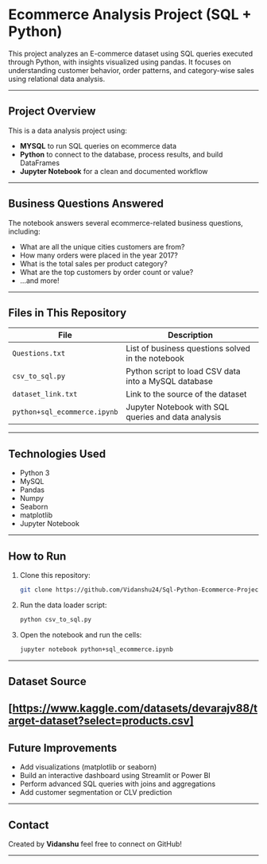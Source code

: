 #  Ecommerce Analysis Project (SQL + Python)

This project analyzes an E-commerce dataset using SQL queries executed through Python, with insights visualized using pandas. It focuses on understanding customer behavior, order patterns, and category-wise sales using relational data analysis.

---

## Project Overview

This is a data analysis project using:
- **MYSQL** to run SQL queries on ecommerce data
- **Python** to connect to the database, process results, and build DataFrames
- **Jupyter Notebook** for a clean and documented workflow

---

##  Business Questions Answered

The notebook answers several ecommerce-related business questions, including:

- What are all the unique cities customers are from?
- How many orders were placed in the year 2017?
- What is the total sales per product category?
- What are the top customers by order count or value?
- ...and more!

---

##  Files in This Repository

| File | Description |
|------|-------------|
| `Questions.txt` | List of business questions solved in the notebook |
| `csv_to_sql.py` | Python script to load CSV data into a MySQL database |
| `dataset_link.txt` | Link to the source of the dataset |
| `python+sql_ecommerce.ipynb` | Jupyter Notebook with SQL queries and data analysis |

---

## Technologies Used

- Python 3
- MySQL
- Pandas
- Numpy
- Seaborn
- matplotlib
- Jupyter Notebook

---

## How to Run

1. Clone this repository:
   ```bash
   git clone https://github.com/Vidanshu24/Sql-Python-Ecommerce-Project.git
   ```

2. Run the data loader script:
   ```bash
   python csv_to_sql.py
   ```

3. Open the notebook and run the cells:
   ```bash
   jupyter notebook python+sql_ecommerce.ipynb
   ```

---

## Dataset Source

[https://www.kaggle.com/datasets/devarajv88/target-dataset?select=products.csv]
---

## Future Improvements

- Add visualizations (matplotlib or seaborn)
- Build an interactive dashboard using Streamlit or Power BI
- Perform advanced SQL queries with joins and aggregations
- Add customer segmentation or CLV prediction

---

## Contact

Created by **Vidanshu**  feel free to connect on GitHub!

---
